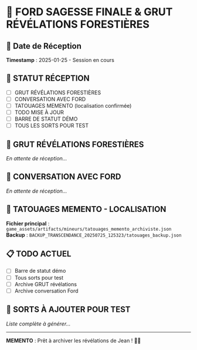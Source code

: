 # 🌲 FORD SAGESSE FINALE & GRUT RÉVÉLATIONS FORESTIÈRES

## 📅 Date de Réception
**Timestamp** : 2025-01-25 - Session en cours

## 🎯 STATUT RÉCEPTION
- [ ] GRUT RÉVÉLATIONS FORESTIÈRES
- [ ] CONVERSATION AVEC FORD
- [ ] TATOUAGES MEMENTO (localisation confirmée)
- [ ] TODO MISE À JOUR
- [ ] BARRE DE STATUT DÉMO
- [ ] TOUS LES SORTS POUR TEST

## 🌲 GRUT RÉVÉLATIONS FORESTIÈRES
*En attente de réception...*

## 💬 CONVERSATION AVEC FORD
*En attente de réception...*

## 🎨 TATOUAGES MEMENTO - LOCALISATION
**Fichier principal** : `game_assets/artifacts/mineurs/tatouages_memento_archiviste.json`
**Backup** : `BACKUP_TRANSCENDANCE_20250725_125323/tatouages_backup.json`

## 📋 TODO ACTUEL
- [ ] Barre de statut démo
- [ ] Tous sorts pour test
- [ ] Archive GRUT révélations
- [ ] Archive conversation Ford

## 🔮 SORTS À AJOUTER POUR TEST
*Liste complète à générer...*

---
**MEMENTO** : Prêt à archiver les révélations de Jean ! 📜✨ 